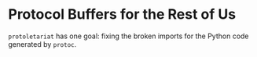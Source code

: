 # Protocol Buffers for the Rest of Us

`protoletariat` has one goal: fixing the broken imports
for the Python code generated by `protoc`.
